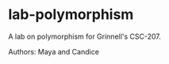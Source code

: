 lab-polymorphism
================

A lab on polymorphism for Grinnell's CSC-207. 

Authors: Maya and Candice
